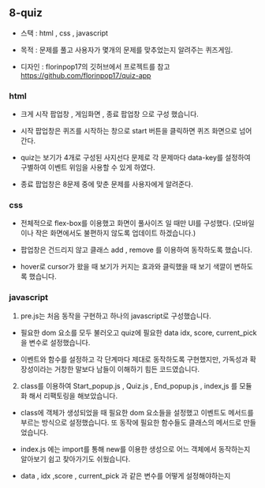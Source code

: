 ## 8-quiz

- 스택 : html , css , javascript

- 목적 : 문제를 풀고 사용자가 몇개의 문제를 맞추었는지 알려주는 퀴즈게임.

- 디자인 : florinpop17의 깃허브에서 프로젝트를 참고 https://github.com/florinpop17/quiz-app

### html

- 크게 시작 팝업창 , 게임화면 , 종료 팝업창 으로 구성 했습니다.

- 시작 팝업창은 퀴즈를 시작하는 창으로 start 버튼을 클릭하면 퀴즈 화면으로 넘어간다.

- quiz는 보기가 4개로 구성된 사지선다 문제로 각 문제마다 data-key를 설정하여 구별하여 이벤트 위임을 사용할 수 있게 하였다.

- 종료 팝업창은 8문제 중에 맞춘 문제를 사용자에게 알려준다.

### css

- 전체적으로 flex-box를 이용했고 화면이 풀사이즈 일 때만 UI를 구성했다. (모바일이나 작은 화면에서도 불편하지 않도록 업데이트 하겠습니다.)

- 팝업창은 건드리지 않고 클래스 add , remove 를 이용하여 동작하도록 했습니다.

- hover로 cursor가 왔을 때 보기가 커지는 효과와 클릭했을 때 보기 색깔이 변하도록 했습니다.

### javascript

1. pre.js는 처음 동작을 구현하고 하나의 javascript로 구성했습니다.

- 필요한 dom 요소를 모두 불러오고 quiz에 필요한 data idx, score, current_pick을 변수로 설정했습니다.

- 이벤트와 함수를 설정하고 각 단계마다 제대로 동작하도록 구현했지만, 가독성과 확장성이라는 거창한 말보다 남들이 이해하기 힘든 코드였습니다.

2. class를 이용하여 Start_popup.js , Quiz.js , End_popup.js , index,js 를 모듈화 해서 리팩토링을 해보았습니다.

- class에 객체가 생성되었을 때 필요한 dom 요소들을 설정했고 이벤트도 메서드를 부르는 방식으로 설정했습니다. 또 동작에 필요한 함수들도 클래스의 메서드로 만들었습니다.

- index.js 에는 import를 통해 new를 이용한 생성으로 어느 객체에서 동작하는지 알아보기 쉽고 찾아가기도 쉬웠습니다.

- data , idx ,score , current_pick 과 같은 변수를 어떻게 설정해야하는지
